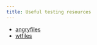 ```yaml
---
title: Useful testing resources
---
```


* [angryfiles](https://github.com/jakeogh/angryfiles)
* [wtfiles](https://github.com/petrosagg/wtfiles)
